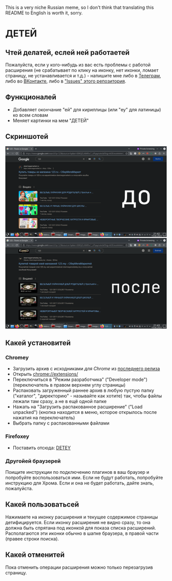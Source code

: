 This is a very niche Russian meme, so I don't think that translating this README to English is worth it, sorry.

# ДЕТЕЙ

## Чтей делатей, еслей ней работаетей

Пожалуйста, если у кого-нибудь из вас есть проблемы с работой расширения (не срабатывает по клику на иконку, нет иконки, ломает страницу, не устанавливается и т.д.) - напишите мне либо в [Телеграм](https://t.me/megahomyak), либо во [ВКонтакте](https://vk.com/nehomyak), либо в ["Issues" этого репозитория](https://github.com/megahomyak/detey/issues).

## Функционалей

* Добавляет окончание "ей" для кириллицы (или "ey" для латиницы) ко всем словам
* Меняет картинки на мем "ДЕТЕЙ"

## Скриншотей

![Страница до применения расширения](before.png "Страница до применения расширения")
![Страница после применения расширения](after.png "Страница после применения расширения")

## Какей установитей

### Chromey

* Загрузить архив с исходниками *для Chrome* из [последнего релиза](https://github.com/megahomyak/detey/releases/latest)
* Открыть [chrome://extensions/](chrome://extensions/)
* Переключиться в "Режим разработчика" ("Developer mode") (переключатель в правом верхнем углу страницы)
* Распаковать загруженный раннее архив в любую пустую папку ("каталог", "директорию" - называйте как хотите) так, чтобы файлы лежали там сразу, а не в ещё одной папке
* Нажать на "Загрузить распакованное расширение" ("Load unpacked") (кнопка находится в меню, которое открылось после нажатия на переключатель)
* Выбрать папку с распакованными файлами

### Firefoxey

* Поставить отсюда: [DETEY](https://addons.mozilla.org/en-US/firefox/addon/detey/)

### Другойей браузерей

Поищите инструкции по подключению плагинов в ваш браузер и попробуйте воспользоваться ими. Если не будут работать, попробуйте инструкцию для Хрома. Если и она не будет работать, дайте знать, пожалуйста.

## Какей пользоватьсей

Нажимаете на иконку расширения и текущее содержимое страницы детифицируется. Если иконку расширения не видно сразу, то она должна быть спрятана под иконкой для показа списка расширений. Располагаются эти иконки обычно в шапке браузера, в правой части (правее строки поиска).

## Какей отменитей

Пока отменить операции расширения можно только перезагрузив страницу.
